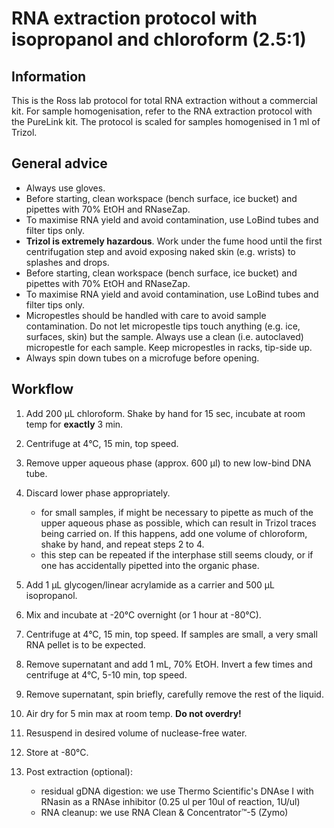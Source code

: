 # RNA extraction protocol with isopropanol and chloroform (2.5:1) 

## Information
This is the Ross lab protocol for total RNA extraction without a commercial kit. For sample homogenisation, refer to the RNA extraction protocol with the PureLink kit. The protocol is scaled for samples homogenised in 1 ml of Trizol.

## General advice
-	Always use gloves.
-	Before starting, clean workspace (bench surface, ice bucket) and pipettes with 70% EtOH and RNaseZap.
-	To maximise RNA yield and avoid contamination, use LoBind tubes and filter tips only.
-	__Trizol is extremely hazardous__. Work under the fume hood until the first centrifugation step and avoid exposing naked skin (e.g. wrists) to splashes and drops.
-	Before starting, clean workspace (bench surface, ice bucket) and pipettes with 70% EtOH and RNaseZap.
-	To maximise RNA yield and avoid contamination, use LoBind tubes and filter tips only.
-	Micropestles should be handled with care to avoid sample contamination. Do not let micropestle tips touch anything (e.g. ice, surfaces, skin) but the sample. Always use a clean (i.e. autoclaved) micropestle for each sample. Keep micropestles in racks, tip-side up.
-	Always spin down tubes on a microfuge before opening.

## Workflow

1.	Add 200 μL chloroform. Shake by hand for 15 sec, incubate at room temp for __exactly__ 3 min.

2.	Centrifuge at 4°C, 15 min, top speed.

3.	Remove upper aqueous phase (approx. 600 µl) to new low-bind DNA tube.

4.	Discard lower phase appropriately.
    * for small samples, if might be necessary to pipette as much of the upper aqueous phase as possible, which can result in Trizol traces being carried on. If this happens, add one volume of chloroform, shake by hand, and repeat steps 2 to 4. 
    * this step can be repeated if the interphase still seems cloudy, or if one has accidentally pipetted into the organic phase. 
    
5.	Add 1 μL glycogen/linear acrylamide as a carrier and 500 μL isopropanol.

6.	Mix and incubate at -20°C overnight (or 1 hour at -80°C).

7.	Centrifuge at 4°C, 15 min, top speed. If samples are small, a very small RNA pellet is to be expected.

8.	Remove supernatant and add 1 mL, 70% EtOH. Invert a few times and centrifuge at 4°C, 5-10 min, top speed.

9.	Remove supernatant, spin briefly, carefully remove the rest of the liquid.

10.	Air dry for 5 min max at room temp. __Do not overdry!__

11.	Resuspend in desired volume of nuclease-free water.

12.	Store at -80°C.

13.	Post extraction (optional):
    * residual gDNA digestion: we use Thermo Scientific's DNAse I with RNasin as a RNAse inhibitor (0.25 ul per 10ul of reaction, 1U/ul)
    * RNA cleanup: we use RNA Clean & Concentrator™-5 (Zymo)
